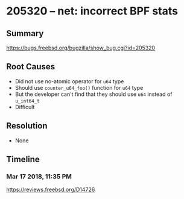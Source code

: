 # 205320 – net: incorrect BPF stats

## Summary

https://bugs.freebsd.org/bugzilla/show_bug.cgi?id=205320

## Root Causes

* Did not use no-atomic operator for `u64` type
* Should use `counter_u64_foo()` function for `u64` type
* But the developer can't find that they should use `u64` instead of `u_int64_t`
* Difficult

## Resolution

* None

## Timeline

### Mar 17 2018, 11:35 PM

https://reviews.freebsd.org/D14726
